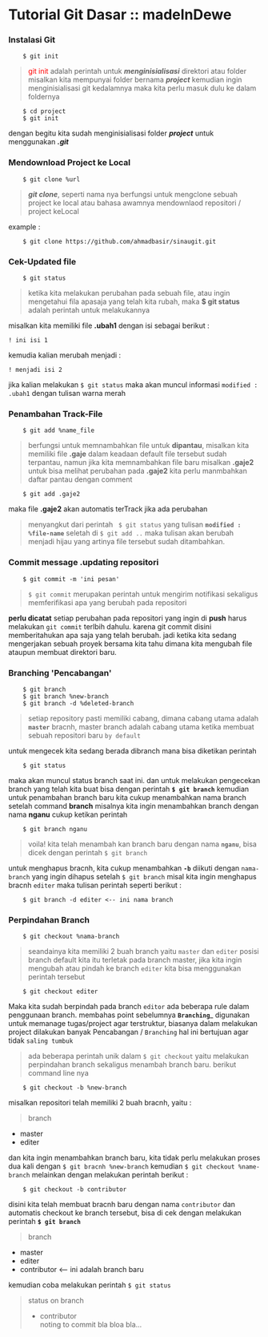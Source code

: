 
# Tutorial Git __Dasar__ :: madeInDewe

### Instalasi Git

```
	$ git init
```
> <span style="color:red">git init</span> adalah perintah untuk **_menginisialisasi_** direktori atau folder
> misalkan kita mempunyai folder bernama **_project_** kemudian ingin menginisialisasi
> git kedalamnya maka kita perlu masuk dulu ke dalam foldernya
```
	$ cd project
	$ git init
```
dengan begitu kita sudah menginisialisasi folder **_project_** untuk menggunakan **_.git_**



### Mendownload Project ke Local

```
	$ git clone %url
```
> __*git clone*__, seperti nama nya berfungsi untuk mengclone sebuah project ke local
> atau bahasa awamnya mendownlaod repositori / project keLocal

example :
```
	$ git clone https://github.com/ahmadbasir/sinaugit.git
```

### Cek-Updated file
```
	$ git status
```
> ketika kita melakukan perubahan pada sebuah file, atau ingin mengetahui fila apasaja yang telah kita rubah, maka __$ git status__ adalah perintah untuk melakukannya

misalkan kita memiliki file __.ubah1__ dengan isi sebagai berikut :
```
! ini isi 1
```
kemudia kalian merubah menjadi :
```
! menjadi isi 2
```
jika kalian melakukan ```$ git status``` maka akan muncul informasi ```modified : .ubah1``` dengan tulisan warna merah

### Penambahan Track-File

```
	$ git add %name_file
```
> berfungsi untuk memnambahkan file untuk __dipantau__, misalkan kita memiliki file __.gaje__ dalam keadaan default file tersebut sudah terpantau, namun jika kita memnambahkan file baru misalkan __.gaje2__ untuk bisa melihat perubahan pada __.gaje2__ kita perlu manmbahkan daftar pantau dengan comment

```
	$ git add .gaje2
```
maka file __.gaje2__ akan automatis terTrack jika ada perubahan

> menyangkut dari perintah ``` $ git status``` yang tulisan **```modified : %file-name```** seletah di ```$ git add ..``` maka tulisan akan berubah menjadi hijau yang artinya file tersebut sudah ditambahkan.


### Commit message .updating repositori
```
	$ git commit -m 'ini pesan'
```
> ```$ git commit``` merupakan perintah untuk mengirim notifikasi sekaligus memferifikasi apa yang berubah pada repositori

__perlu dicatat__ setiap perubahan pada repositori yang ingin di __push__ harus melakukan ```git commit``` terlbih dahulu. karena git commit disini memberitahukan apa saja yang telah berubah. jadi ketika kita sedang mengerjakan sebuah proyek bersama kita tahu dimana kita mengubah file ataupun membuat direktori baru.


### Branching 'Pencabangan'
```
	$ git branch
	$ git branch %new-branch
	$ git branch -d %deleted-branch
```
> setiap repository pasti memiliki cabang, dimana cabang utama adalah **```master```** bracnh, master branch adalah cabang utama ketika membuat sebuah repositori baru ```by default```

untuk mengecek kita sedang berada dibranch mana bisa diketikan perintah
```
	$ git status
```
maka akan muncul status branch saat ini. dan untuk melakukan pengecekan branch yang telah kita buat bisa dengan perintah **```$ git branch```** kemudian untuk penambahan branch baru kita cukup menambahkan nama branch setelah command __branch__ misalnya kita ingin menambahkan branch dengan nama __nganu__ cukup ketikan perintah

```
	$ git branch nganu
```
> voila! kita telah menambah kan branch baru dengan nama **```nganu```**, bisa dicek dengan perintah ```$ git branch```

untuk menghapus bracnh, kita cukup menambahkan **```-b```** diikuti dengan ```nama-branch``` yang ingin dihapus setelah ```$ git branch``` misal kita ingin menghapus bracnh ```editer``` maka tulisan perintah seperti berikut :

```
	$ git branch -d editer <-- ini nama branch
```


### Perpindahan Branch
```
	$ git checkout %nama-branch
```
> seandainya kita memiliki 2 buah branch yaitu ```master``` dan ```editer``` posisi branch default kita itu terletak pada branch master, jika kita ingin mengubah atau pindah ke branch ```editer``` kita bisa menggunakan perintah tersebut

```
	$ git checkout editer
```
Maka kita sudah berpindah pada branch ```editor``` ada beberapa rule dalam penggunaan branch. membahas point sebelumnya __```Branching```___ digunakan untuk memanage tugas/project agar terstruktur, biasanya dalam melakukan project dilakukan banyak Pencabangan / ```Branching``` hal ini bertujuan agar tidak ```saling tumbuk	```

> ada beberapa perintah unik dalam ```$ git checkout``` yaitu melakukan perpindahan branch sekaligus menambah branch baru. berikut command line nya

```
	$ git checkout -b %new-branch
```
misalkan repositori telah memiliki 2 buah bracnh, yaitu :
>branch

* master
* editer

dan kita ingin menambahkan branch baru, kita tidak perlu melakukan proses dua kali dengan ```$ git bracnh %new-branch``` kemudian ```$ git checkout %name-branch``` melainkan dengan melakukan perintah berikut :

```
	$ git checkout -b contributor
```
disini kita telah membuat bracnh baru dengan nama ```contributor``` dan automatis checkout ke branch tersebut, bisa di cek dengan melakukan perintah **```$ git branch```**

> branch

* master
* editer
* contributor <-- ini adalah branch baru

kemudian coba melakukan perintah ```$ git status```
>status on branch
>* contributor <br>
>noting to commit bla bloa bla...

###
